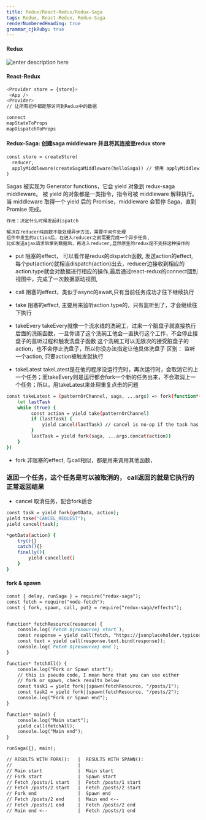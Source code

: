 ```yaml
---
title: Redux/React-Redux/Redux-Saga 
tags: Redux, React-Redux, Redux-Saga
renderNumberedHeading: true
grammar_cjkRuby: true
---
```


#### Redux
![enter description here](https://raw.githubusercontent.com/JessieLau-CT/images/main/小书匠/1644302521745.png)
#### React-Redux
```bash
<Provider store = {store}>
 <App />
<Provider>
// 让所有组件都能够访问到Redux中的数据

connect
mapStateToProps
mapDispatchToProps
```

#### Redux-Saga: 创建saga middleware 并且将其连接至redux store
```markdown
const store = createStore(
  reducer,
  applyMiddleware(createSagaMiddleware(helloSaga)) // 使用 applyMiddleware 将 middleware 连接至 Store
)
```
Sagas 被实现为 Generator functions，它会 yield 对象到 redux-saga middleware。 被 yield 的对象都是一类指令，指令可被 middleware 解释执行。当 middleware 取得一个 yield 后的 Promise，middleware 会暂停 Saga，直到 Promise 完成。
```bash
作用：决定什么时候发起dispatch

解决在reducer纯函数不能处理异步方法，需要中间件处理
组件中发生的action后，在进入reducer之前需要完成一个异步任务,
比如发送ajax请求后拿到数据后，再进入reducer,显然原生的redux是不支持这种操作的
```
* put
阻塞的effect， 可以看作是redux的dispatch函数, 发送action的effect,
每个put(action)就相当dispatch(action)出去，reducer边接收到相应的action.type就会对数据进行相应的操作,最后通过react-redux的connect回到视图中，完成了一次数据驱动视图,

* call
阻塞的effect，类似于async的await,只有当前任务成功才往下继续执行

* take
阻塞的effect, 主要用来监听action.type的，只有监听到了，才会继续往下执行

* takeEvery
takeEvery就像一个流水线的洗碗工，过来一个脏盘子就直接执行后面的洗碗函数，一旦你请了这个洗碗工他会一直执行这个工作，不会停止接盘子的监听过程和触发洗盘子函数
这个洗碗工可以无限次的接受脏盘子的action，也不会停止洗盘子，所以你没办法指定让他具体洗盘子
区别： 监听一个action, 只要action被触发就执行

* takeLatest
takeLatest是在他的程序没运行完时，再次运行时，会取消它的上一个任务；而takeEvery则是运行都会fork一个新的任务出来，不会取消上一个任务；所以，用takeLatest来处理重复点击的问题
```bash
const takeLatest = (patternOrChannel, saga, ...args) => fork(function*() { 
    let lastTask
    while (true) { 
         const action = yield take(patternOrChannel) 
         if (lastTask) { 
             yield cancel(lastTask) // cancel is no-op if the task has already terminated 
         }
         lastTask = yield fork(saga, ...args.concat(action)) 
    } 
})
```


*  fork
非阻塞的effect,  与call相似，都是用来调用其他函数，
### 返回一个任务，这个任务是可以被取消的， call返回的就是它执行的正常返回结果

* cancel
取消任务，配合fork适合
```bash
const task = yield fork(getData, action);
yield take("CANCEL_REQUEST");
yield cancel(task);

*getData(action) {
    try(){}
    catch(){}
    finally(){
        yield cancelled()
    }
}
```

#### fork & spawn

```markdown
const { delay, runSaga } = require("redux-saga");
const fetch = require("node-fetch");
const { fork, spawn, call, put} = require("redux-saga/effects");


function* fetchResource(resource) {
    console.log(`Fetch ${resource} start`);
    const response = yield call(fetch, "https://jsonplaceholder.typicode.com" + resource);
    const text = yield call(response.text.bind(response));
    console.log(`Fetch ${resource} end`);
}

function* fetchAll() {
    console.log("Fork or Spawn start");
    // this is pseudo code, I mean here that you can use either
    // fork or spawn, check results below
    const task1 = yield fork||spawn(fetchResource, "/posts/1"); 
    const task2 = yield fork||spawn(fetchResource, "/posts/2");
    console.log("Fork or Spawn end");
}

function* main() {
    console.log("Main start");
    yield call(fetchAll);
    console.log("Main end");
}

runSaga({}, main);

// RESULTS WITH FORK():   |  RESULTS WITH SPAWN():
//                        |
// Main start             |  Main start
// Fork start             |  Spawn start
// Fetch /posts/1 start   |  Fetch /posts/1 start
// Fetch /posts/2 start   |  Fetch /posts/2 start
// Fork end               |  Spawn end
// Fetch /posts/2 end     |  Main end <-- 
// Fetch /posts/1 end     |  Fetch /posts/2 end
// Main end <--           |  Fetch /posts/1 end
```
